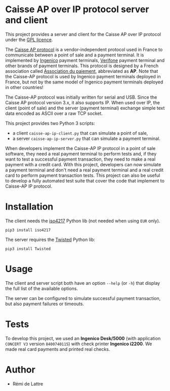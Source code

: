 # Caisse AP over IP protocol server and client

This project provides a server and client for the Caisse AP over IP protocol under the [GPL licence](https://www.gnu.org/licenses/gpl-3.0.html).

The [Caisse AP protocol](https://www.associationdupaiement.fr/protocoles/protocole-caisse/) is a vendor-independent protocol used in France to communicate between a point of sale and a payment terminal. It is implemented by [Ingenico](https://ingenico.com/fr/produits-et-services/terminaux-de-paiement) payment terminals, [Verifone](https://www.verifone.com/) payment terminal and other brands of payment terminals. This protocol is designed by a French association called [Association du paiement](https://www.associationdupaiement.fr/), abbreviated as **AP**. Note that the Caisse-AP protocol is used by Ingenico payment terminals deployed in France, but not by the same model of Ingenico payment terminals deployed in other countries!

The Caisse-AP protocol was initially written for serial and USB. Since the Caisse AP protocol version 3.x, it also supports IP. When used over IP, the client (point of sale) and the server (payment terminal) exchange simple text data encoded as ASCII over a raw TCP socket.

This project provides two Python 3 scripts:

- a client `caisse-ap-ip-client.py` that can simulate a point of sale,
- a server `caisse-ap-ip-server.py` that can simulate a payment terminal.

When developers implement the Caisse-AP IP protocol in a point of sale software, they need a real payment terminal to perform tests and, if they want to test a successful payment transaction, they need to make a real payment with a credit card. With this project, developers can now simulate a payment terminal and don't need a real payment terminal and a real credit card to perform payment transaction tests. This project can also be useful to develop a fully automated test suite that cover the code that implement to Caisse-AP IP protocol.

# Installation

The client needs the [iso4217](https://github.com/dahlia/iso4217) Python lib (not needed when using `EUR` only).

    pip3 install iso4217

The server requires the [Twisted](https://twisted.org/) Python lib:

    pip3 install Twisted

# Usage

The client and server script both have an option `--help` (or `-h`) that display the full list of the available options.

The server can be configured to simulate successful payment transaction, but also payment failures or timeouts.

# Tests

To develop this project, we used an **Ingenico Desk/5000** (with application `CONCERT V3` version `8400740115`) with check printer **Ingenico i2200**. We made real card payments and printed real checks.

# Author

- Rémi de Lattre
